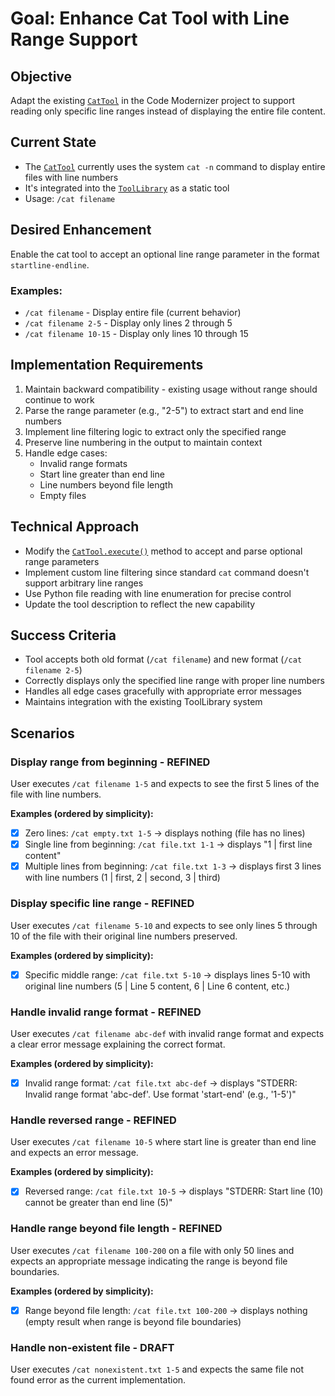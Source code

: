 # Goal: Enhance Cat Tool with Line Range Support

## Objective
Adapt the existing [`CatTool`](modernizer/tools/cat_tool.py:3) in the Code Modernizer project to support reading only specific line ranges instead of displaying the entire file content.

## Current State
- The [`CatTool`](modernizer/tools/cat_tool.py:3) currently uses the system `cat -n` command to display entire files with line numbers
- It's integrated into the [`ToolLibrary`](modernizer/tools/tool_library.py:20) as a static tool
- Usage: `/cat filename`

## Desired Enhancement
Enable the cat tool to accept an optional line range parameter in the format `startline-endline`.

### Examples:
- `/cat filename` - Display entire file (current behavior)
- `/cat filename 2-5` - Display only lines 2 through 5
- `/cat filename 10-15` - Display only lines 10 through 15

## Implementation Requirements
1. Maintain backward compatibility - existing usage without range should continue to work
2. Parse the range parameter (e.g., "2-5") to extract start and end line numbers
3. Implement line filtering logic to extract only the specified range
4. Preserve line numbering in the output to maintain context
5. Handle edge cases:
   - Invalid range formats
   - Start line greater than end line
   - Line numbers beyond file length
   - Empty files

## Technical Approach
- Modify the [`CatTool.execute()`](modernizer/tools/cat_tool.py:11) method to accept and parse optional range parameters
- Implement custom line filtering since standard `cat` command doesn't support arbitrary line ranges
- Use Python file reading with line enumeration for precise control
- Update the tool description to reflect the new capability

## Success Criteria
- Tool accepts both old format (`/cat filename`) and new format (`/cat filename 2-5`)
- Correctly displays only the specified line range with proper line numbers
- Handles all edge cases gracefully with appropriate error messages
- Maintains integration with the existing ToolLibrary system

## Scenarios

### Display range from beginning - REFINED
User executes `/cat filename 1-5` and expects to see the first 5 lines of the file with line numbers.

**Examples (ordered by simplicity):**
- [x] Zero lines: `/cat empty.txt 1-5` → displays nothing (file has no lines)
- [x] Single line from beginning: `/cat file.txt 1-1` → displays "1 | first line content"
- [x] Multiple lines from beginning: `/cat file.txt 1-3` → displays first 3 lines with line numbers (1 | first, 2 | second, 3 | third)

### Display specific line range - REFINED
User executes `/cat filename 5-10` and expects to see only lines 5 through 10 of the file with their original line numbers preserved.

**Examples (ordered by simplicity):**
- [x] Specific middle range: `/cat file.txt 5-10` → displays lines 5-10 with original line numbers (5 | Line 5 content, 6 | Line 6 content, etc.)

### Handle invalid range format - REFINED
User executes `/cat filename abc-def` with invalid range format and expects a clear error message explaining the correct format.

**Examples (ordered by simplicity):**
- [x] Invalid range format: `/cat file.txt abc-def` → displays "STDERR: Invalid range format 'abc-def'. Use format 'start-end' (e.g., '1-5')"

### Handle reversed range - REFINED
User executes `/cat filename 10-5` where start line is greater than end line and expects an error message.

**Examples (ordered by simplicity):**
- [x] Reversed range: `/cat file.txt 10-5` → displays "STDERR: Start line (10) cannot be greater than end line (5)"

### Handle range beyond file length - REFINED
User executes `/cat filename 100-200` on a file with only 50 lines and expects an appropriate message indicating the range is beyond file boundaries.

**Examples (ordered by simplicity):**
- [x] Range beyond file length: `/cat file.txt 100-200` → displays nothing (empty result when range is beyond file boundaries)

### Handle non-existent file - DRAFT
User executes `/cat nonexistent.txt 1-5` and expects the same file not found error as the current implementation.